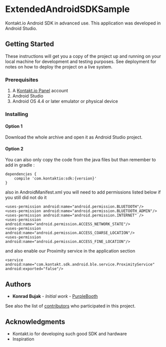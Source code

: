 # ExtendedAndroidSDKSample

Kontakt.io Android SDK in advanced use. This application was developed in Android Studio.

## Getting Started

These instructions will get you a copy of the project up and running on your local machine for development and testing purposes. See deployment for notes on how to deploy the project on a live system.

### Prerequisites

1. A [Kontakt.io Panel](https://panel.kontakt.io/signin) account
2. Android Studio
3. Android OS 4.4 or later emulator or physical device

### Installing

#### Option 1

Download the whole archive and open it as Android Studio project.

#### Option 2

You can also only copy the code from the java files but than remember to add in gradle :

```
dependencies {
    compile 'com.kontaktio:sdk:{version}'
}
```
also in AndroidManifest.xml you will need to add permissions listed below if you still did not do it

```
<uses-permission android:name="android.permission.BLUETOOTH"/>
<uses-permission android:name="android.permission.BLUETOOTH_ADMIN"/>
<uses-permission android:name="android.permission.INTERNET" />
<uses-permission android:name="android.permission.ACCESS_NETWORK_STATE"/>
<uses-permission android:name="android.permission.ACCESS_COARSE_LOCATION"/>
<uses-permission android:name="android.permission.ACCESS_FINE_LOCATION"/>
```

and also enable our Proximity service in the application section

```
<service android:name="com.kontakt.sdk.android.ble.service.ProximityService" android:exported="false"/>
```

## Authors

* **Konrad Bujak** - *Initial work* - [PurpleBooth](https://github.com/PurpleBooth)

See also the list of [contributors](https://github.com/konradkontakt/ExtendedAndroidSDKSample/graphs/contributors) who participated in this project.

## Acknowledgments

* Kontakt.io for developing such good SDK and hardware
* Inspiration
